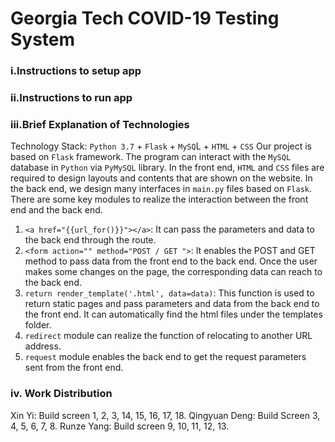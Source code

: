 # Georgia Tech COVID-19 Testing System
### i.Instructions to setup app


### ii.Instructions to run app


### iii.Brief Explanation of Technologies
Technology Stack: `Python 3.7` + `Flask` + `MySQ`L + `HTML` + `CSS`
Our project is based on `Flask` framework. The program can interact with the `MySQL` database in `Python` via `PyMySQL` library. 
In the front end, `HTML` and `CSS` files are required to design layouts and contents that are shown on the website. In the back end, we design many interfaces in `main.py` files based on `Flask`.
There are some key modules to realize the interaction between the front end and the back end. 
1. `<a href="{{url_for()}}"></a>`: It can pass the parameters and data to the back end through the route.
2. `<form action="" method="POST / GET ">`: It enables the POST and GET method to pass data from the front end to the back end. Once the user makes some changes on the page, the corresponding data can reach to the back end.
3. `return render_template('.html', data=data)`: This function is used to return static pages and pass parameters and data from the back end to the front end. It can automatically find the html files under the templates folder. 
4. `redirect` module can realize the function of relocating to another URL address.
5. `request` module enables the back end to get the request parameters sent from the front end. 

### iv.	Work Distribution
Xin Yi: Build screen 1, 2, 3, 14, 15, 16, 17, 18.
Qingyuan Deng: Build Screen 3, 4, 5, 6, 7, 8.
Runze Yang: Build screen 9, 10, 11, 12, 13.

